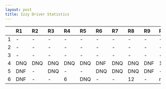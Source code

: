 ```yaml
---
layout: post 
title: Izzy Driver Statistics
--- 
```


|    | R1   | R2   | R3   | R4   | R5   | R6   | R7   | R8   | R9   | R10   | R11   | R12   |
|---:|:-----|:-----|:-----|:-----|:-----|:-----|:-----|:-----|:-----|:------|:------|:------|
|  1 | -    | -    | -    | -    | -    | -    | -    | -    | -    | -     | -     | -     |
|  2 | -    | -    | -    | -    | -    | -    | -    | -    | -    | -     | -     | -     |
|  3 | -    | -    | -    | -    | -    | -    | -    | -    | -    | -     | -     | -     |
|  4 | DNQ  | DNQ  | DNQ  | DNQ  | DNQ  | DNF  | DNQ  | DNQ  | DNF  | 13    | DNF   | -     |
|  5 | DNF  | -    | DNQ  | -    | -    | DNQ  | DNQ  | DNQ  | DNF  | -     | DNQ   | -     |
|  6 | DNF  | -    | -    | 6    | DNQ  | -    | -    | 12   | -    | nan   | nan   | nan   |